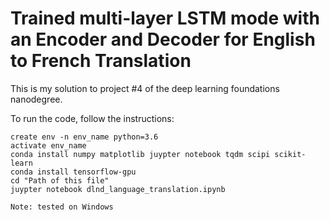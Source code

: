 # Trained multi-layer LSTM mode with an Encoder and Decoder for English to French Translation
This is my solution to project #4 of the deep learning foundations nanodegree.

To run the code, follow the instructions:



```
create env -n env_name python=3.6 
activate env_name
conda install numpy matplotlib juypter notebook tqdm scipi scikit-learn
conda install tensorflow-gpu
cd "Path of this file"
juypter notebook dlnd_language_translation.ipynb	

Note: tested on Windows
```
